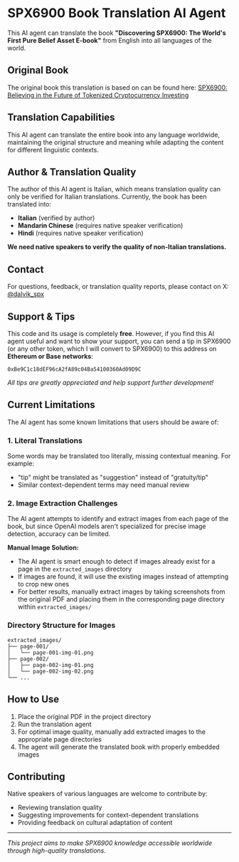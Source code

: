 # SPX6900 Book Translation AI Agent

This AI agent can translate the book **"Discovering SPX6900: The World's First Pure Belief Asset E-book"** from English into all languages of the world.

## Original Book

The original book this translation is based on can be found here:
[SPX6900: Believing in the Future of Tokenized Cryptocurrency Investing](https://www.amazon.com/SPX6900-Believing-Tokenized-Cryptocurrency-Investing/dp/B0FC4BGVKJ/ref=sr_1_1?crid=2YCS1OXUQBI4E&dib=eyJ2IjoiMSJ9.n6Yx7X9Yn1orvqzELSXuHODtAM-ahn-b_I1TIicOhNf3azDo_qbxUFGfvlYhqYaG._EaNwqxmSImYc7DfX6Gv2a08iuYhgKX1TbsVfIpeq1o&dib_tag=se&keywords=spx6900+book&qid=1757841026&sprefix=spx6900+b%2Caps%2C184&sr=8-1)

## Translation Capabilities

This AI agent can translate the entire book into any language worldwide, maintaining the original structure and meaning while adapting the content for different linguistic contexts.

## Author & Translation Quality

The author of this AI agent is Italian, which means translation quality can only be verified for Italian translations. Currently, the book has been translated into:

- **Italian** (verified by author)
- **Mandarin Chinese** (requires native speaker verification)
- **Hindi** (requires native speaker verification)

**We need native speakers to verify the quality of non-Italian translations.**

## Contact

For questions, feedback, or translation quality reports, please contact on X: [@dalvik_spx](https://x.com/dalvik_spx)

## Support & Tips

This code and its usage is completely **free**. However, if you find this AI agent useful and want to show your support, you can send a tip in SPX6900 (or any other token, which I will convert to SPX6900) to this address on **Ethereum or Base networks**:

```
0xBe9C1c18dEF96cA2fA89c04Ba54100360Ad09D9C
```

_All tips are greatly appreciated and help support further development!_

## Current Limitations

The AI agent has some known limitations that users should be aware of:

### 1. Literal Translations

Some words may be translated too literally, missing contextual meaning. For example:

- "tip" might be translated as "suggestion" instead of "gratuity/tip"
- Similar context-dependent terms may need manual review

### 2. Image Extraction Challenges

The AI agent attempts to identify and extract images from each page of the book, but since OpenAI models aren't specialized for precise image detection, accuracy can be limited.

**Manual Image Solution:**

- The AI agent is smart enough to detect if images already exist for a page in the `extracted_images` directory
- If images are found, it will use the existing images instead of attempting to crop new ones
- For better results, manually extract images by taking screenshots from the original PDF and placing them in the corresponding page directory within `extracted_images/`

### Directory Structure for Images

```
extracted_images/
├── page-001/
│   └── page-001-img-01.png
├── page-002/
│   ├── page-002-img-01.png
│   └── page-002-img-02.png
└── ...
```

## How to Use

1. Place the original PDF in the project directory
2. Run the translation agent
3. For optimal image quality, manually add extracted images to the appropriate page directories
4. The agent will generate the translated book with properly embedded images

## Contributing

Native speakers of various languages are welcome to contribute by:

- Reviewing translation quality
- Suggesting improvements for context-dependent translations
- Providing feedback on cultural adaptation of content

---

_This project aims to make SPX6900 knowledge accessible worldwide through high-quality translations._
